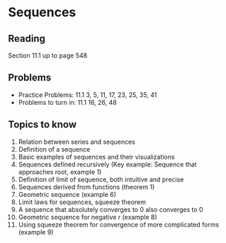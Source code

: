 # Sequences

## Reading

Section 11.1 up to page 548

## Problems

- Practice Problems: 11.1 3, 5, 11, 17, 23, 25, 35, 41
- Problems to turn in: 11.1 16, 26, 48

## Topics to know

1. Relation between series and sequences
2. Definition of a sequence
3. Basic examples of sequences and their visualizations
4. Sequences defined recursively (Key example: Sequence that approaches root, example 1)
5. Definition of limit of sequence, both intuitive and precise
6. Sequences derived from functions (theorem 1)
7. Geometric sequence (example 6)
8. Limit laws for sequences, squeeze theorem
9. A sequence that absolutely converges to 0 also converges to 0
10. Geometric sequence for negative r (example 8)
11. Using squeeze theorem for convergence of more complicated forms (example 9)

